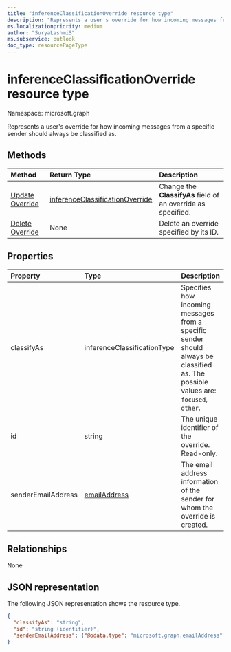 ```yaml
---
title: "inferenceClassificationOverride resource type"
description: "Represents a user's override for how incoming messages from a specific sender should always be classified as."
ms.localizationpriority: medium
author: "SuryaLashmiS"
ms.subservice: outlook
doc_type: resourcePageType
---
```


# inferenceClassificationOverride resource type

Namespace: microsoft.graph

Represents a user's override for how incoming messages from a specific sender should always be classified as.


## Methods

| Method		   | Return Type	|Description|
|:---------------|:--------|:----------|
|[Update Override](../api/inferenceclassificationoverride-update.md) | [inferenceClassificationOverride](inferenceclassificationoverride.md)	|Change the **ClassifyAs** field of an override as specified. |
|[Delete Override](../api/inferenceclassificationoverride-delete.md) | None |Delete an override specified by its ID. |

## Properties
| Property	   | Type	|Description|
|:---------------|:--------|:----------|
|classifyAs|inferenceClassificationType| Specifies how incoming messages from a specific sender should always be classified as. The possible values are: `focused`, `other`.|
|id|string| The unique identifier of the override. Read-only.|
|senderEmailAddress|[emailAddress](emailaddress.md)|The email address information of the sender for whom the override is created.|

## Relationships
None


## JSON representation

The following JSON representation shows the resource type.

<!-- {
  "blockType": "resource",
  "baseType": "microsoft.graph.entity",
  "optionalProperties": [

  ],
  "@odata.type": "microsoft.graph.inferenceClassificationOverride"
}-->

```json
{
  "classifyAs": "string",
  "id": "string (identifier)",
  "senderEmailAddress": {"@odata.type": "microsoft.graph.emailAddress"}
}

```

<!-- uuid: 8fcb5dbc-d5aa-4681-8e31-b001d5168d79
2015-10-25 14:57:30 UTC -->
<!-- {
  "type": "#page.annotation",
  "description": "inferenceClassificationOverride resource",
  "keywords": "",
  "section": "documentation",
  "tocPath": ""
}-->


